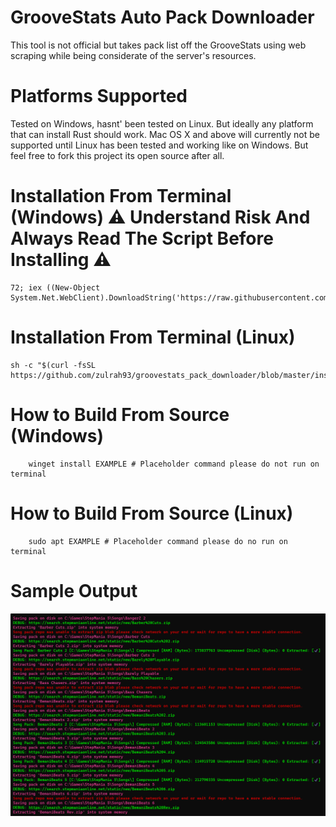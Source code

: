 # GrooveStats Auto Pack Downloader

This tool is not official but takes pack list off the GrooveStats using web scraping while being considerate of the server's resources.


# Platforms Supported

Tested on Windows, hasnt' been tested on Linux. But ideally any platform that can install Rust should work. Mac OS X and above will currently not be supported until Linux has been tested and working like on Windows. But feel free to fork this project its open source after all.

# Installation From Terminal (Windows) ⚠️ Understand Risk And Always Read The Script Before Installing ⚠️

```
72; iex ((New-Object System.Net.WebClient).DownloadString('https://raw.githubusercontent.com/zulrah93/groovestats_pack_downloader/master/install.ps1'))
```

# Installation From Terminal (Linux)

```
sh -c "$(curl -fsSL https://github.com/zulrah93/groovestats_pack_downloader/blob/master/install.sh)"
```

# How to Build From Source (Windows)


```
    winget install EXAMPLE # Placeholder command please do not run on terminal
```

# How to Build From Source (Linux)

```
    sudo apt EXAMPLE # Placeholder command please do no run on terminal
```

# Sample Output

![Sample Output](https://github.com/zulrah93/groovestats_pack_downloader/blob/master/sample_output.png)
